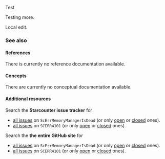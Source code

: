 Test

Testing more.

Local edit.

### See also
#### References
There is currently no reference documentation available.
#### Concepts
There are currently no conceptual documentation available.
#### Additional resources
Search the **Starcounter issue tracker** for
* [all issues](https://github.com/Starcounter/Starcounter/search?q=ScErrMemoryManagerIsDead&type=Issues) on ```ScErrMemoryManagerIsDead``` (or only [open](https://github.com/Starcounter/Starcounter/search?q=ScErrUnexpectedCommandException+state%3Aopen&type=Issues) or [closed](https://github.com/Starcounter/Starcounter/search?q=ScErrUnexpectedCommandException+state%3Aclosed&type=Issues) ones).
* [all issues](https://github.com/Starcounter/Starcounter/search?q=SCERR4101&type=Issues) on ```SCERR4101``` (or only [open](https://github.com/Starcounter/Starcounter/search?q=SCERR4101+state%3Aopen&type=Issues) or [closed](https://github.com/Starcounter/Starcounter/search?q=SCERR4101+state%3Aclosed&type=Issues) ones).

Search the **the entire GitHub site** for
* [all issues](https://github.com/search?q=ScErrMemoryManagerIsDead&type=Issues) on ```ScErrMemoryManagerIsDead``` (or only [open](https://github.com/search?q=ScErrUnexpectedCommandException+state%3Aopen&type=Issues) or [closed](https://github.com/Starcounter/Starcounter/search?q=ScErrUnexpectedCommandException+state%3Aclosed&type=Issues) ones).
* [all issues](https://github.com/search?q=SCERR4101&type=Issues) on ```SCERR4101``` (or only [open](https://github.com/search?q=SCERR4101+state%3Aopen&type=Issues) or [closed](https://github.com/Starcounter/search?q=SCERR4101+state%3Aclosed&type=Issues) ones).